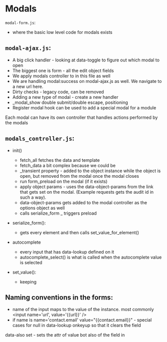 # Modals

`modal-form.js`:
 - where the basic low level code for modals exists

## `modal-ajax.js`:
 - A big click handler - looking at data-toggle to figure out which modal to open
 - The biggest one is form - all the edit object fields
 - We apply modals controller to in this file as well
 - We are handling modal:success on modal-ajax.js as well. We navigate to a new url here.
 - Dirty checks - legacy code, can be removed
 - Adding a new type of modal - create a new handler
 - _modal_show double submit/double escape, positioning
 - Register modal hook can be used to add a special modal for a module

Each modal can have its own controller that handles actions performed by the modals

## `modals_controller.js`:

 * init() 
   - fetch_all fetches the data and template
   - fetch_data a bit complex because we could be 
   - _transient property - added to the object instance while the object is open, but removed from the modal once the modal closes
   - run form_preload on the modal (if it exists)
   - apply object params - uses the data-object-params from the link that gets set on the modal. (Example requests gets the audit id in such a way).
   - data-object-params gets added to the modal controller as the options object as well
   - calls serialize_form
   _ triggers preload

 * serialize_form():
   - gets every element and then calls set_value_for_element()

 * autocomplete
   - every input that has data-lookup defined on it
   - autocomplete_select() is what is called when the autocomplete value is selected

 * set_value():
   - keeping

## Naming conventions in the forms:
 - name of the input maps to the value of the instance. most commonly <input name='url', value='{{url}}' />
 - if name is name='contact.email' value="{{contact.email}}" - special cases for null in data-lookup onkeyup so that it clears the field

data-also set - sets the attr of value bot also of the field in



